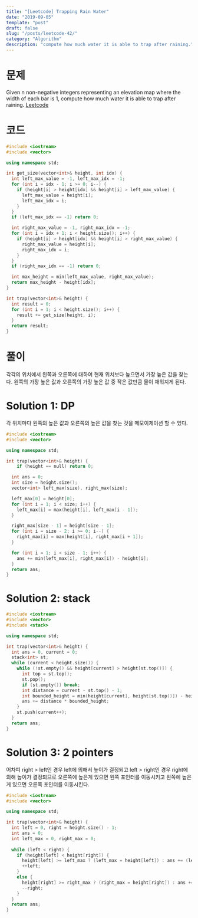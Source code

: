 ```yaml
---
title: "[Leetcode] Trapping Rain Water"
date: "2019-09-05"
template: "post"
draft: false
slug: "/posts/leetcode-42/"
category: "Algorithm"
description: "compute how much water it is able to trap after raining."
---
```


# 문제

Given n non-negative integers representing an elevation map where the width of each bar is 1, compute how much water it is able to trap after raining. [Leetcode](https://leetcode.com/problems/trapping-rain-water/)

# 코드

```c++
#include <iostream>
#include <vector>

using namespace std;

int get_size(vector<int>& height, int idx) {
  int left_max_value = -1, left_max_idx = -1;
  for (int i = idx - 1; i >= 0; i--) {
    if (height[i] > height[idx] && height[i] > left_max_value) {
      left_max_value = height[i];
      left_max_idx = i;
    }
  }
  if (left_max_idx == -1) return 0;

  int right_max_value = -1, right_max_idx = -1;
  for (int i = idx + 1; i < height.size(); i++) { 
    if (height[i] > height[idx] && height[i] > right_max_value) {
      right_max_value = height[i];
      right_max_idx = i;
    }
  }
  if (right_max_idx == -1) return 0;

  int max_height = min(left_max_value, right_max_value);
  return max_height - height[idx];
}

int trap(vector<int>& height) {
  int result = 0;
  for (int i = 1; i < height.size(); i++) {
    result += get_size(height, i);
  }
  return result;
}
```

# 풀이

각각의 위치에서 왼쪽과 오른쪽에 대하여 현재 위치보다 높으면서 가장 높은 값을 찾는다. 왼쪽의 가장 높은 값과 오른쪽의 가장 높은 값 중 작은 값만큼 물이 채워지게 된다.

# Solution 1: DP

각 위치마다 왼쪽의 높은 값과 오른쪽의 높은 값을 찾는 것을 메모이제이션 할 수 있다.

```c++
#include <iostream>
#include <vector>

using namespace std;

int trap(vector<int>& height) {
	if (height == null) return 0;

  int ans = 0;
  int size = height.size();
  vector<int> left_max(size), right_max(size);

  left_max[0] = height[0];
  for (int i = 1; i < size; i++) {
    left_max[i] = max(height[i], left_max[i - 1]);
  }

  right_max[size - 1] = height[size - 1];
  for (int i = size - 2; i >= 0; i--) {
    right_max[i] = max(height[i], right_max[i + 1]);
  }

  for (int i = 1; i < size - 1; i++) {
    ans += min(left_max[i], right_max[i]) - height[i];
  }
  return ans;
}
```

# Solution 2: stack

```c++
#include <iostream>
#include <vector>
#include <stack>

using namespace std;

int trap(vector<int>& height) {
  int ans = 0, current = 0;
  stack<int> st;
  while (current < height.size()) {
    while (!st.empty() && height[current] > height[st.top()]) {
      int top = st.top();
      st.pop();
      if (st.empty()) break;
      int distance = current - st.top() - 1;
      int bounded_height = min(height[current], height[st.top()]) - height[top];
      ans += distance * bounded_height;
    }
    st.push(current++);
  }
  return ans;
}
```

# Solution 3: 2 pointers

어차피 right > left인 경우 left에 의해서 높이가 결정되고 left > right인 경우 right에 의해 높이가 결정되므로 오른쪽에 높은게 있으면 왼쪽 포인터를 이동시키고 왼쪽에 높은게 있으면 오른쪽 포인터를 이동시킨다.

```c++
#include <iostream>
#include <vector>

using namespace std;

int trap(vector<int>& height) {
  int left = 0, right = height.size() - 1;
  int ans = 0;
  int left_max = 0, right_max = 0;
  
  while (left < right) {
    if (height[left] < height[right]) {
      height[left] >= left_max ? (left_max = height[left]) : ans += (left_max - height[left]);
      ++left;
    }
    else {
      height[right] >= right_max ? (right_max = height[right]) : ans += (right_max - height[right]);
      --right;
    }
  }
  return ans;
}
```
